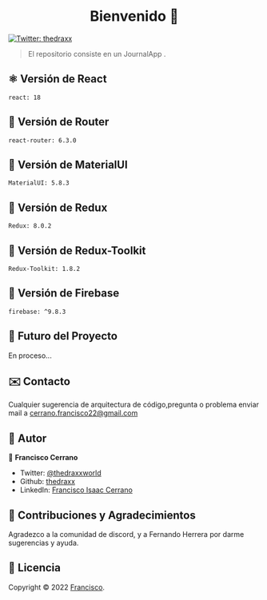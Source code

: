<h1 align="center">Bienvenido 👋</h1>
<p>
  <a href="https://twitter.com/ThedraxxWorld" target="_blank">
    <img alt="Twitter: thedraxx" src="https://img.shields.io/twitter/follow/ThedraxxWorld.svg?style=social" />
  </a>
</p>

> El repositorio consiste en un JournalApp .</br>

## ⚛️ Versión de React
```
react: 18
```

## 🤍 Versión de Router
```
react-router: 6.3.0
```
## 🤍 Versión de MaterialUI
```
MaterialUI: 5.8.3
```
## 🤍 Versión de Redux
```
Redux: 8.0.2
```
## 🤍 Versión de Redux-Toolkit
```
Redux-Toolkit: 1.8.2
```
## 🤍 Versión de Firebase
```
firebase: ^9.8.3
```
 

## 🔮 Futuro del Proyecto

En proceso...

## ✉️ Contacto

Cualquier sugerencia de arquitectura de código,pregunta o problema enviar mail a cerrano.francisco22@gmail.com

## 🤔 Autor

👤 **Francisco Cerrano**

- Twitter: [@thedraxxworld](https://twitter.com/ThedraxxWorld)
- Github: [thedraxx](https://github.com/thedraxx)
- LinkedIn: [Francisco Isaac Cerrano](https://www.linkedin.com/in/cerranofrancisco/)

## 🤝 Contribuciones y Agradecimientos

Agradezco a la comunidad de discord, y a Fernando Herrera  por darme sugerencias y ayuda.

## 📝 Licencia

Copyright © 2022 [Francisco](https://github.com/thedraxx).<br />